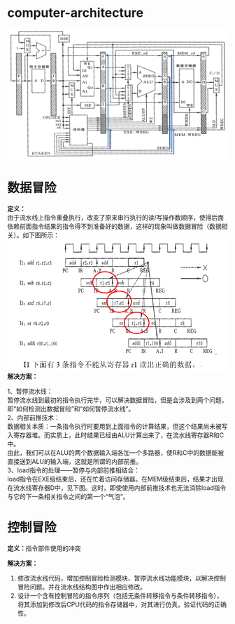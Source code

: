 # computer-architecture
![](architecture.png)

# 数据冒险
<b>定义：</b>  
由于流水线上指令重叠执行，改变了原来串行执行的读/写操作数顺序，使得后面依赖前面指令结果的指令得不到准备好的数据，这样的现象叫做数据冒险（数据相关）。如下图所示：
![](data_peril.png)  
<b>解决方案：</b>
  
1、暂停流水线：  
暂停流水线到最初的指令执行完毕，可以解决数据冒险，但是会涉及到两个问题，即“如何检测出数据冒险”和“如何暂停流水线”。  
2、内部前推技术：  
数据相关本质：一条指令执行时要用到上面指令的计算结果，但这个结果尚未被写入寄存器堆。而实质上，此时结果已经由ALU计算出来了，在流水线寄存器R和C中。  
由此，我们可以在ALU的两个数据输入端各加一个多路器，使R和C中的数据能被直接送到ALU的输入端，这就是所谓的内部前推。  
3、load指令的处理——暂停与内部前推相结合：  
load指令在EXE级结束后，还在忙着访问存储器。在MEM级结束后，结果才出现在流水线寄存器D中，见下图。这时，即使使用内部前推技术也无法消除load指令与它的下一条相关指令之间的第一个“气泡”。

# 控制冒险
<b>定义：</b>指令部件使用的冲突
  
<b>解决方案：</b>  
1. 修改流水线代码，增加控制冒险检测模块、暂停流水线功能模块，以解决控制冒险问题。并在流水线结构图中作出相应修改。
2. 设计一个含有控制冒险的指令序列（包括无条件转移指令与条件转移指令），将其添加到修改后CPU代码的指令存储器中，对其进行仿真，验证代码的正确性。
